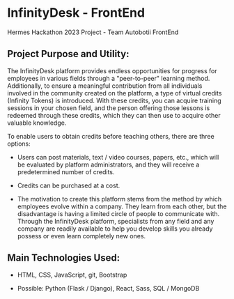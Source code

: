 # InfinityDesk - FrontEnd
Hermes Hackathon 2023 Project - Team Autobotii FrontEnd

## Project Purpose and Utility:

The InfinityDesk platform provides endless opportunities for progress for employees in various fields through a "peer-to-peer" learning method. Additionally, to ensure a meaningful contribution from all individuals involved in the community created on the platform, a type of virtual credits (Infinity Tokens) is introduced. With these credits, you can acquire training sessions in your chosen field, and the person offering those lessons is redeemed through these credits, which they can then use to acquire other valuable knowledge.

To enable users to obtain credits before teaching others, there are three options:

- Users can post materials, text / video courses, papers, etc., which will be evaluated by platform administrators, and they will receive a predetermined number of credits.

- Credits can be purchased at a cost.

- The motivation to create this platform stems from the method by which employees evolve within a company. They learn from each other, but the disadvantage is having a limited circle of people to communicate with. Through the InfinityDesk platform, specialists from any field and any company are readily available to help you develop skills you already possess or even learn completely new ones.

## Main Technologies Used:
- HTML, CSS, JavaScript, git, Bootstrap

- Possible: Python (Flask / Django), React, Sass, SQL / MongoDB
